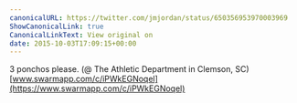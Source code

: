 ```yaml
---
canonicalURL: https://twitter.com/jmjordan/status/650356953970003969
ShowCanonicalLink: true
CanonicalLinkText: View original on
date: 2015-10-03T17:09:15+00:00
---
```

3 ponchos please. (@ The Athletic Department in Clemson, SC) [www.swarmapp.com/c/iPWkEGNoqel](https://www.swarmapp.com/c/iPWkEGNoqel)